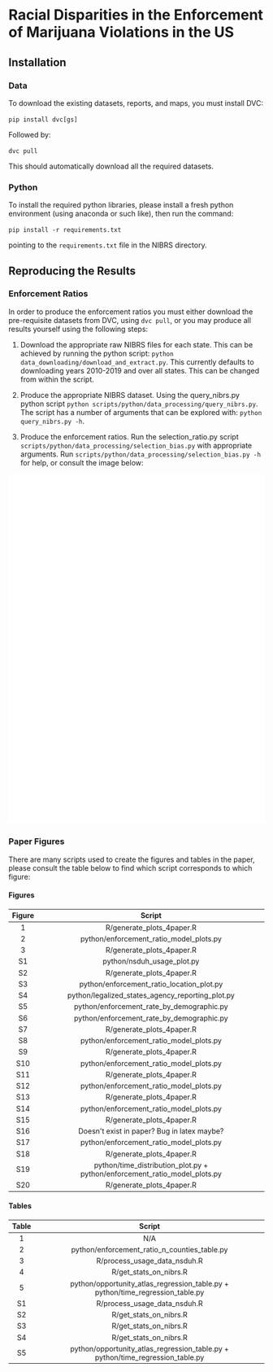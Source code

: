 # Racial Disparities in the Enforcement of Marijuana Violations in the US

## Installation

### Data

To download the existing datasets, reports, and maps, you must install DVC:

`pip install dvc[gs]`

Followed by:

`dvc pull`

This should automatically download all the required datasets.


### Python

To install the required python libraries, please install a fresh python environment (using anaconda or such like), then run the command:

`pip install -r requirements.txt`

pointing to the `requirements.txt` file in the NIBRS directory.

## Reproducing the Results

### Enforcement Ratios

In order to produce the enforcement ratios you must either download the pre-requisite datasets from DVC, using `dvc pull`, or you may produce all results yourself using the following steps:

1. Download the appropriate raw NIBRS files for each state. This can be achieved by running the python script: `python data_downloading/download_and_extract.py`. This currently defaults to downloading years 2010-2019 and over all states. This can be changed from within the script.

2. Produce the appropriate NIBRS dataset. Using the query_nibrs.py python script `python scripts/python/data_processing/query_nibrs.py`. The script has a number of arguments that can be explored with: `python query_nibrs.py -h`.

3. Produce the enforcement ratios. Run the selection_ratio.py script `scripts/python/data_processing/selection_bias.py` with appropriate arguments. Run `scripts/python/data_processing/selection_bias.py -h` for help, or consult the image below:
<p align="center">
    <img src="https://raw.githubusercontent.com/predictive-analytics-lab/NIBRS/f588fa32bc38845a09bfdfb56b34c864aa635a3a/docs/sb_help.svg">
</p>

### Paper Figures

There are many scripts used to create the figures and tables in the paper, please consult the table below to find which script corresponds to which figure:

#### Figures

| Figure | Script |
|:---:|:---:|
| 1 | R/generate_plots_4paper.R |
| 2 | python/enforcement_ratio_model_plots.py |
| 3 | R/generate_plots_4paper.R |
| S1 | python/nsduh_usage_plot.py |
| S2 | R/generate_plots_4paper.R |
| S3 | python/enforcement_ratio_location_plot.py |
| S4 | python/legalized_states_agency_reporting_plot.py |
| S5 | python/enforcement_rate_by_demographic.py |
| S6 | python/enforcement_rate_by_demographic.py |
| S7 | R/generate_plots_4paper.R |
| S8 | python/enforcement_ratio_model_plots.py |
| S9 | R/generate_plots_4paper.R |
| S10 | python/enforcement_ratio_model_plots.py |
| S11 | R/generate_plots_4paper.R |
| S12 | python/enforcement_ratio_model_plots.py |
| S13 | R/generate_plots_4paper.R |
| S14 | python/enforcement_ratio_model_plots.py |
| S15 | R/generate_plots_4paper.R |
| S16 | Doesn't exist in paper? Bug in latex maybe? |
| S17 | python/enforcement_ratio_model_plots.py |
| S18 | R/generate_plots_4paper.R |
| S19 | python/time_distribution_plot.py + python/enforcement_ratio_model_plots.py |
| S20 | R/generate_plots_4paper.R |

#### Tables

| Table | Script |
|:---:|:---:|
| 1 | N/A |
| 2 | python/enforcement_ratio_n_counties_table.py |
| 3 | R/process_usage_data_nsduh.R |
| 4 | R/get_stats_on_nibrs.R |
| 5 | python/opportunity_atlas_regression_table.py + python/time_regression_table.py |
| S1 | R/process_usage_data_nsduh.R |
| S2 | R/get_stats_on_nibrs.R |
| S3 | R/get_stats_on_nibrs.R |
| S4 | R/get_stats_on_nibrs.R |
| S5 | python/opportunity_atlas_regression_table.py + python/time_regression_table.py |